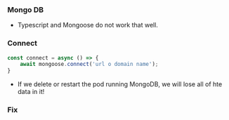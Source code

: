 ### Mongo DB 

* Typescript and Mongoose do not work that well.

### Connect

```javascript
const connect = async () => {
    await mongoose.connect('url o domain name');
}
```
* If we delete or restart the pod running MongoDB, we will lose all of hte data in it!

### Fix